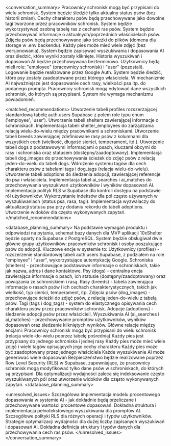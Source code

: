 <conversation_summary>
<decisions>
Pracownicy schronisk mogą być przypisani do wielu schronisk.
System będzie śledzić tylko aktualny status psów (bez historii zmian).
Cechy charakteru psów będą przechowywane jako dowolne tagi tworzone przez pracowników schronisk.
System będzie wykorzystywać osobną tabelę ras z cechami ras psów.
System będzie przechowywać informacje o aktualnych/poprzednich właścicielach psów.
Zdjęcia psów będą przechowywane jako ścieżki do plików (domena dla storage w .env backendu).
Każdy pies może mieć wiele zdjęć (bez wersjonowania).
System będzie zapisywać wyszukiwania i dopasowania AI oraz śledzić, które wyniki zostały kliknięte.
Historia wyszukiwań i dopasowań AI będzie przechowywana bezterminowo.
Użytkownicy będą mieli role: "employee" (pracownicy schronisk) i "user" (pozostali).
Logowanie będzie realizowane przez Google Auth.
System będzie śledzić, które psy zostały zaadoptowane przez którego właściciela.
W mechanizmie AI najważniejsze jest dopasowanie cech rasy, wielkości psa itp. do podanego prompta.
Pracownicy schronisk mogą edytować dane wszystkich schronisk, do których są przypisani.
System nie wymaga mechanizmu powiadomień.
</decisions>

<matched_recommendations>
Utworzenie tabeli profiles rozszerzającej standardową tabelę auth.users Supabase z polem role typu enum ('employee', 'user').
Utworzenie tabeli shelters zawierającej informacje o schroniskach.
Implementacja tabeli shelter_employees do zarządzania relacją wielu-do-wielu między pracownikami a schroniskami.
Utworzenie tabeli breeds zawierającej zdefiniowane rasy psów z kolumnami dla wszystkich cech (wielkość, długość sierści, temperament, itd.).
Utworzenie tabeli dogs z podstawowymi informacjami o psach, kluczami obcymi do rasy i schroniska oraz statusem (dostępny/zaadoptowany).
Implementacja tabeli dog_images do przechowywania ścieżek do zdjęć psów z relacją jeden-do-wielu do tabeli dogs.
Wdrożenie systemu tagów dla cech charakteru psów z tabelami tags i dog_tags (relacja wielu-do-wielu).
Utworzenie tabeli adoptions do śledzenia adopcji, zawierającej referencje do psa i właściciela.
Implementacja tabel ai_searches i ai_matches do przechowywania wyszukiwań użytkowników i wyników dopasowań AI.
Implementacja polityk RLS w Supabase dla kontroli dostępu na podstawie ról użytkowników.
Wykorzystanie indeksów dla pól często używanych w wyszukiwaniach (status psa, rasa, tagi).
Implementacja wyzwalaczy do aktualizacji statusu psa przy dodaniu rekordu do tabeli adoptions.
Utworzenie widoków dla często wykonywanych zapytań.
</matched_recommendations>

<database_planning_summary>
Na podstawie wymagań produktu i odpowiedzi na pytania, schemat bazy danych dla MVP aplikacji 10xShelter będzie oparty na Supabase z PostgreSQL. System będzie obsługiwał dwie główne grupy użytkowników: pracowników schronisk i osoby poszukujące psów do adopcji.
Kluczowe encje w systemie to:
Użytkownicy (profiles) - rozszerzenie standardowej tabeli auth.users Supabase, z podziałem na role "employee" i "user", wykorzystujące autentykację Google.
Schroniska (shelters) - przechowujące podstawowe informacje o schroniskach, takie jak nazwa, adres i dane kontaktowe.
Psy (dogs) - centralna encja zawierająca informacje o psach, ich statusie (dostępny/zaadoptowany) oraz powiązania ze schroniskiem i rasą.
Rasy (breeds) - tabela zawierająca informacje o rasach psów i ich cechach charakterystycznych, takich jak wielkość, typ sierści, temperament, itp.
Zdjęcia psów (dog_images) - przechowujące ścieżki do zdjęć psów, z relacją jeden-do-wielu z tabelą psów.
Tagi (tags i dog_tags) - system do elastycznego opisywania cech charakteru psów przez pracowników schronisk.
Adopcje (adoptions) - śledzenie adopcji psów przez właścicieli.
Wyszukiwania AI (ai_searches i ai_matches) - przechowywanie promptów użytkowników, wyników dopasowań oraz śledzenie klikniętych wyników.
Główne relacje między encjami:
Pracownicy schronisk mogą być przypisani do wielu schronisk (relacja wiele-do-wielu poprzez tabelę pośrednią)
Każdy pies jest przypisany do jednego schroniska i jednej rasy
Każdy pies może mieć wiele zdjęć i wiele tagów opisujących jego cechy charakteru
Każdy pies może być zaadoptowany przez jednego właściciela
Każde wyszukiwanie AI może generować wiele dopasowań
Bezpieczeństwo będzie realizowane poprzez Row Level Security (RLS) w Supabase, zapewniające, że pracownicy schronisk mogą modyfikować tylko dane psów w schroniskach, do których są przypisani.
Dla optymalizacji wydajności zaleca się indeksowanie często wyszukiwanych pól oraz utworzenie widoków dla często wykonywanych zapytań.
</database_planning_summary>

<unresolved_issues>
Szczegółowa implementacja modelu procentowego dopasowania w systemie AI - jak dokładnie będą przeliczane i przechowywane wartości procentowe dopasowań.
Dokładna struktura i implementacja pełnotekstowego wyszukiwania dla promptów AI.
Szczegółowe polityki RLS dla różnych operacji i typów użytkowników.
Strategie optymalizacji wydajności dla dużej liczby zapisanych wyszukiwań i dopasowań AI.
Dokładna definicja struktury i typów danych dla przechowywania cech ras psów.
</unresolved_issues>
</conversation_summary>
